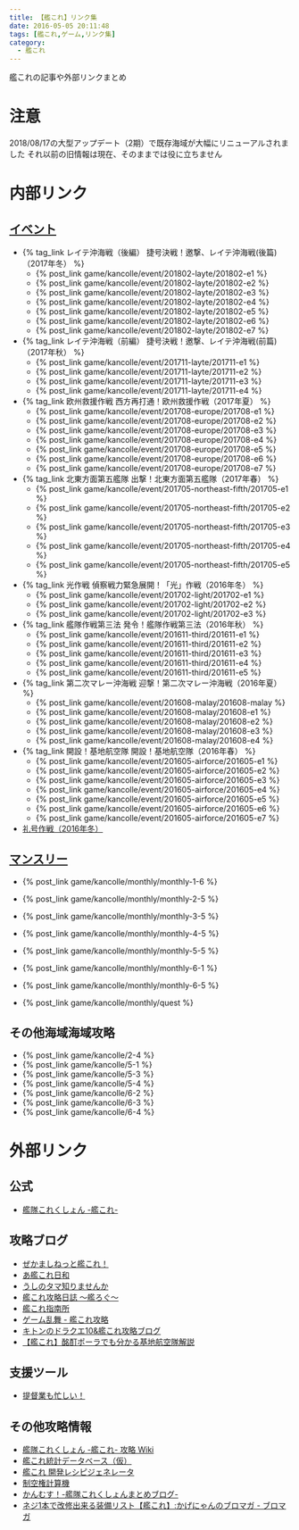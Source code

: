 ```yaml
---
title: 【艦これ】リンク集
date: 2016-05-05 20:11:48
tags: [艦これ,ゲーム,リンク集]
category:
  - 艦これ
---
```


艦これの記事や外部リンクまとめ

<!-- more -->

# 注意

2018/08/17の大型アップデート（2期）で既存海域が大幅にリニューアルされました
それ以前の旧情報は現在、そのままでは役に立ちません

# 内部リンク

## [イベント](../../../../../../../nplus_doc/tags/イベント/)

- {% tag_link レイテ沖海戦（後編） 捷号決戦！邀撃、レイテ沖海戦(後篇)（2017年冬） %}
  - {% post_link game/kancolle/event/201802-layte/201802-e1 %}
  - {% post_link game/kancolle/event/201802-layte/201802-e2 %}
  - {% post_link game/kancolle/event/201802-layte/201802-e3 %}
  - {% post_link game/kancolle/event/201802-layte/201802-e4 %}
  - {% post_link game/kancolle/event/201802-layte/201802-e5 %}
  - {% post_link game/kancolle/event/201802-layte/201802-e6 %}
  - {% post_link game/kancolle/event/201802-layte/201802-e7 %}
- {% tag_link レイテ沖海戦（前編） 捷号決戦！邀撃、レイテ沖海戦(前篇)（2017年秋） %}
  - {% post_link game/kancolle/event/201711-layte/201711-e1 %}
  - {% post_link game/kancolle/event/201711-layte/201711-e2 %}
  - {% post_link game/kancolle/event/201711-layte/201711-e3 %}
  - {% post_link game/kancolle/event/201711-layte/201711-e4 %}
- {% tag_link 欧州救援作戦 西方再打通！欧州救援作戦（2017年夏） %}
  - {% post_link game/kancolle/event/201708-europe/201708-e1 %}
  - {% post_link game/kancolle/event/201708-europe/201708-e2 %}
  - {% post_link game/kancolle/event/201708-europe/201708-e3 %}
  - {% post_link game/kancolle/event/201708-europe/201708-e4 %}
  - {% post_link game/kancolle/event/201708-europe/201708-e5 %}
  - {% post_link game/kancolle/event/201708-europe/201708-e6 %}
  - {% post_link game/kancolle/event/201708-europe/201708-e7 %}
- {% tag_link 北東方面第五艦隊 出撃！北東方面第五艦隊（2017年春） %}
  - {% post_link game/kancolle/event/201705-northeast-fifth/201705-e1 %}
  - {% post_link game/kancolle/event/201705-northeast-fifth/201705-e2 %}
  - {% post_link game/kancolle/event/201705-northeast-fifth/201705-e3 %}
  - {% post_link game/kancolle/event/201705-northeast-fifth/201705-e4 %}
  - {% post_link game/kancolle/event/201705-northeast-fifth/201705-e5 %}
- {% tag_link 光作戦 偵察戦力緊急展開！「光」作戦（2016年冬） %}
  - {% post_link game/kancolle/event/201702-light/201702-e1 %}
  - {% post_link game/kancolle/event/201702-light/201702-e2 %}
  - {% post_link game/kancolle/event/201702-light/201702-e3 %}
- {% tag_link 艦隊作戦第三法 発令！艦隊作戦第三法（2016年秋） %}
  - {% post_link game/kancolle/event/201611-third/201611-e1 %}
  - {% post_link game/kancolle/event/201611-third/201611-e2 %}
  - {% post_link game/kancolle/event/201611-third/201611-e3 %}
  - {% post_link game/kancolle/event/201611-third/201611-e4 %}
  - {% post_link game/kancolle/event/201611-third/201611-e5 %}
- {% tag_link 第二次マレー沖海戦 迎撃！第二次マレー沖海戦（2016年夏） %}
  - {% post_link game/kancolle/event/201608-malay/201608-malay %}
  - {% post_link game/kancolle/event/201608-malay/201608-e1 %}
  - {% post_link game/kancolle/event/201608-malay/201608-e2 %}
  - {% post_link game/kancolle/event/201608-malay/201608-e3 %}
  - {% post_link game/kancolle/event/201608-malay/201608-e4 %}
- {% tag_link 開設！基地航空隊 開設！基地航空隊（2016年春） %}
  - {% post_link game/kancolle/event/201605-airforce/201605-e1 %}
  - {% post_link game/kancolle/event/201605-airforce/201605-e2 %}
  - {% post_link game/kancolle/event/201605-airforce/201605-e3 %}
  - {% post_link game/kancolle/event/201605-airforce/201605-e4 %}
  - {% post_link game/kancolle/event/201605-airforce/201605-e5 %}
  - {% post_link game/kancolle/event/201605-airforce/201605-e6 %}
  - {% post_link game/kancolle/event/201605-airforce/201605-e7 %}
- [礼号作戦（2016年冬）](../../../../../../../nplus_doc/tags/礼号作戦/)

## [マンスリー](../../../../../../../nplus_doc/tags/マンスリー/)

- {% post_link game/kancolle/monthly/monthly-1-6 %}
- {% post_link game/kancolle/monthly/monthly-2-5 %}
- {% post_link game/kancolle/monthly/monthly-3-5 %}
- {% post_link game/kancolle/monthly/monthly-4-5 %}
- {% post_link game/kancolle/monthly/monthly-5-5 %}
- {% post_link game/kancolle/monthly/monthly-6-1 %}
- {% post_link game/kancolle/monthly/monthly-6-5 %}

- {% post_link game/kancolle/monthly/quest %}

## その他海域海域攻略

- {% post_link game/kancolle/2-4 %}
- {% post_link game/kancolle/5-1 %}
- {% post_link game/kancolle/5-3 %}
- {% post_link game/kancolle/5-4 %}
- {% post_link game/kancolle/6-2 %}
- {% post_link game/kancolle/6-3 %}
- {% post_link game/kancolle/6-4 %}

# 外部リンク

## 公式

- [艦隊これくしょん -艦これ-](http://www.dmm.com/netgame_s/kancolle/)

## 攻略ブログ

- [ぜかましねっと艦これ！](http://zekamashi.net/)
- [あ艦これ日和](http://akankorebiyori.blog.fc2.com/)
- [うしのタマ知りませんか](http://ch.nicovideo.jp/usi_930)
- [艦これ攻略日誌 ～艦ろぐ～](http://blog.gamelogbook.com/)
- [艦これ指南所](http://blog.livedoor.jp/kancollenja/)
- [ゲーム乱舞 - 艦これ攻略](https://gameranbu.jp/game/kancolle/top/011)
- [キトンのドラクエ10&艦これ攻略ブログ](https://kitongame.com/category/%E8%89%A6%E3%81%93%E3%82%8C/)
- [【艦これ】酩酊ポーラでも分かる基地航空隊解説](http://ch.nicovideo.jp/lambda/blomaga/ar1265792)

## 支援ツール

- [提督業も忙しい！](http://grabacr.net/kancolleviewer)

## その他攻略情報

- [艦隊これくしょん -艦これ- 攻略 Wiki](http://wikiwiki.jp/kancolle/)
- [艦これ統計データベース（仮）](http://kancolle-db.net/)
- [艦これ 開発レシピジェネレータ](https://wantora.github.io/kancolle-recipe-generator/)
- [制空権計算機](http://kancollecalc.web.fc2.com/air_supremacy.html)
- [かんむす！-艦隊これくしょんまとめブログ-](http://kanmusu.blomaga.jp/)
- [ネジ1本で改修出来る装備リスト【艦これ】:かげにゃんのブロマガ - ブロマガ](http://ch.nicovideo.jp/kagenyann/blomaga/ar1356754)